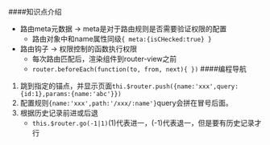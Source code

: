 ####知识点介绍
- 路由meta元数据 -> meta是对于路由规则是否需要验证权限的配置
  - 路由对象中和name属性同级`{ meta:{isCHecked:true} }`
- 路由钩子 -> 权限控制的函数执行权限
  - 每次路由匹配后，渲染组件到router-view之前
  - ```router.beforeEach(function(to, from, next){ })```
####编程导航
1. 跳到指定的锚点，并显示页面`thi.$router.push({name:'xxx',query:{id:1},params:{name:'abc'}})`
2. 配置规则`{name:'xxx',path:'/xxx/:name'}`query会拼在冒号后面。
3. 根据历史记录前进或后退
    - `this.$router.go(-1|1)`(1)代表进一，(-1)代表退一，但是要有历史记录才行
